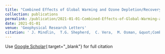```yaml
---
title: "Combined Effects of Global Warming and Ozone Depletion/Recovery on Southern Hemisphere Atmospheric Circulation and Regional Precipitation"
collection: publications
permalink: /publication/2021-01-01-Combined-Effects-of-Global-Warming-and-Ozone-DepletionRecovery-on-Southern-Hemisphere-Atmospheric-Circulation-and-Regional-Precipitation
date: 2021-01-01
venue: 'Geophysical Research Letters'
citation: ' J. Mindlin,  T.G. Shepherd,  C. Vera,  M. Osman, &quot;Combined Effects of Global Warming and Ozone Depletion/Recovery on Southern Hemisphere Atmospheric Circulation and Regional Precipitation.&quot; Geophysical Research Letters, 2021.'
---
```

Use [Google Scholar](https://scholar.google.com/scholar?q=Combined+Effects+of+Global+Warming+and+Ozone+Depletion/Recovery+on+Southern+Hemisphere+Atmospheric+Circulation+and+Regional+Precipitation){:target="_blank"} for full citation